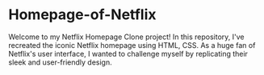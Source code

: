 # Homepage-of-Netflix
Welcome to my Netflix Homepage Clone project! In this repository, I've recreated the iconic Netflix homepage using HTML, CSS. As a huge fan of Netflix's user interface, I wanted to challenge myself by replicating their sleek and user-friendly design.
